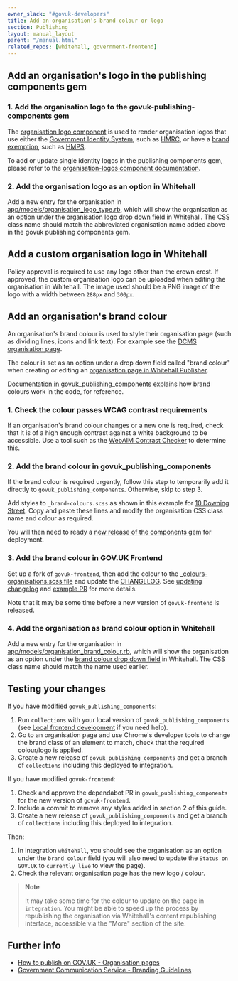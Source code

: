 ```yaml
---
owner_slack: "#govuk-developers"
title: Add an organisation's brand colour or logo
section: Publishing
layout: manual_layout
parent: "/manual.html"
related_repos: [whitehall, government-frontend]
---
```


## Add an organisation's logo in the publishing components gem

### 1. Add the organisation logo to the govuk-publishing-components gem

The [organisation logo component](https://components.publishing.service.gov.uk/component-guide/organisation_logo) is used to render organisation logos that use either the [Government Identity System](https://gcs.civilservice.gov.uk/guidance/marketing/branding-guidelines/), such as [HMRC](https://components.publishing.service.gov.uk/component-guide/organisation_logo/hm_revenue_customs/preview), or have a [brand exemption](https://gcs.civilservice.gov.uk/guidance/marketing/branding-guidelines/#Brand-exemption-process), such as [HMPS](https://components.publishing.service.gov.uk/component-guide/organisation_logo/hm_prison_service/preview).

To add or update single identity logos in the publishing components gem, please refer to the [organisation-logos component documentation](https://github.com/alphagov/govuk_publishing_components/blob/main/docs/organisation-logos.md).

### 2. Add the organisation logo as an option in Whitehall

Add a new entry for the organisation in [app/models/organisation_logo_type.rb](https://github.com/alphagov/whitehall/blob/main/app/models/organisation_logo_type.rb), which will show the organisation as an option under the [organisation logo drop down field](https://github.com/alphagov/whitehall/blob/52aff8f61a29b3999054b5b5c94875a5534eaf9a/app/views/admin/organisations/_form.html.erb#L15) in Whitehall. The CSS class name should match the abbreviated organisation name added above in the govuk publishing components gem.

## Add a custom organisation logo in Whitehall

Policy approval is required to use any logo other than the crown crest. If approved, the custom organisation logo can be uploaded when editing the organisation in Whitehall. The image used should be a PNG image of the logo with a width between `288px` and `300px`.

## Add an organisation's brand colour

An organisation's brand colour is used to style their organisation page (such as dividing lines, icons and link text). For example see the [DCMS organisation page](https://www.gov.uk/government/organisations/department-for-digital-culture-media-sport).

The colour is set as an option under a drop down field called "brand colour" when creating or editing an [organisation page in Whitehall Publisher](https://whitehall-admin.publishing.service.gov.uk/government/admin/organisations).

[Documentation in govuk_publishing_components](https://github.com/alphagov/govuk_publishing_components/blob/main/docs/component_branding.md) explains how brand colours work in the code, for reference.

### 1. Check the colour passes WCAG contrast requirements

If an organisation's brand colour changes or a new one is required, check that it is of a high enough contrast against a white background to be accessible. Use a tool such as the [WebAIM Contrast Checker](https://webaim.org/resources/contrastchecker/) to determine this.

### 2. Add the brand colour in govuk_publishing_components

If the brand colour is required urgently, follow this step to temporarily add it directly to `govuk_publishing_components`. Otherwise, skip to step 3.

Add styles to `_brand-colours.scss` as shown in this example for [10 Downing Street](https://github.com/alphagov/govuk_publishing_components/blob/cefed3993d91f375a9990d703d49b41277acb189/app/assets/stylesheets/govuk_publishing_components/components/helpers/_brand-colours.scss#L58-L78). Copy and paste these lines and modify the organisation CSS class name and colour as required.

You will then need to ready a [new release of the components gem](https://github.com/alphagov/govuk_publishing_components/blob/main/docs/publishing-to-rubygems.md) for deployment.

### 3. Add the brand colour in GOV.UK Frontend

Set up a fork of `govuk-frontend`, then add the colour to the [_colours-organisations.scss file](https://github.com/alphagov/govuk-frontend/blob/main/src/govuk/settings/_colours-organisations.scss) and update the [CHANGELOG](https://github.com/alphagov/govuk-frontend/blob/main/CHANGELOG.md).
See [updating changelog](https://github.com/alphagov/govuk-frontend/blob/main/docs/contributing/versioning.md#updating-changelog) and [example PR](https://github.com/alphagov/govuk-frontend/pull/1918) for more details.

Note that it may be some time before a new version of `govuk-frontend` is released.

### 4. Add the organisation as brand colour option in Whitehall

Add a new entry for the organisation in [app/models/organisation_brand_colour.rb](https://github.com/alphagov/whitehall/blob/main/app/models/organisation_brand_colour.rb), which will show the organisation as an option under the [brand colour drop down field](https://github.com/alphagov/whitehall/blob/52aff8f61a29b3999054b5b5c94875a5534eaf9a/app/views/admin/organisations/_form.html.erb#L25) in Whitehall. The CSS class name should match the name used earlier.

## Testing your changes

If you have modified `govuk_publishing_components`:

1. Run `collections` with your local version of `govuk_publishing_components` (see [Local frontend development](/manual/local-frontend-development.html) if you need help).
2. Go to an organisation page and use Chrome's developer tools to change the brand class of an element to match, check that the required colour/logo is applied.
3. Create a new release of `govuk_publishing_components` and get a branch of `collections` including this deployed to integration.

If you have modified `govuk-frontend`:

1. Check and approve the dependabot PR in `govuk_publishing_components` for the new version of `govuk-frontend`.
2. Include a commit to remove any styles added in section 2 of this guide.
3. Create a new release of `govuk_publishing_components` and get a branch of `collections` including this deployed to integration.

Then:

1. In integration `whitehall`, you should see the organisation as an option under the `brand colour` field (you will also need to update the `Status on GOV.UK` to `currently live` to view the page).
2. Check the relevant organisation page has the new logo / colour.

> **Note**
>
> It may take some time for the colour to update on the page in `integration`.
> You might be able to speed up the process by republishing the organisation via
> Whitehall's content republishing interface, accessible via the "More" section
> of the site.

## Further info

- [How to publish on GOV.UK - Organisation pages](https://www.gov.uk/guidance/how-to-publish-on-gov-uk/organisation-pages)
- [Government Communication Service - Branding Guidelines](https://gcs.civilservice.gov.uk/guidance/marketing/branding-guidelines/)
